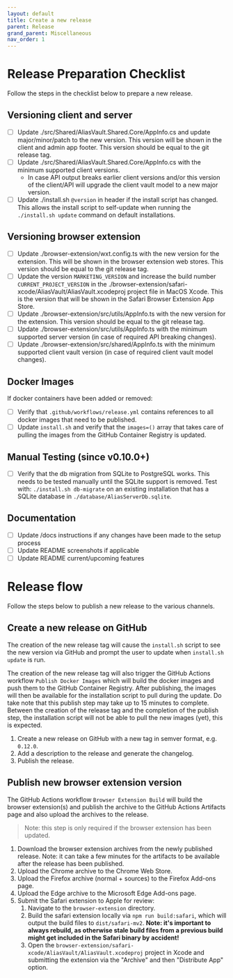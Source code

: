```yaml
---
layout: default
title: Create a new release
parent: Release
grand_parent: Miscellaneous
nav_order: 1
---
```


# Release Preparation Checklist
Follow the steps in the checklist below to prepare a new release.

## Versioning client and server
- [ ] Update ./src/Shared/AliasVault.Shared.Core/AppInfo.cs and update major/minor/patch to the new version. This version will be shown in the client and admin app footer. This version should be equal to the git release tag.
- [ ] Update ./src/Shared/AliasVault.Shared.Core/AppInfo.cs with the minimum supported client versions.
    - In case API output breaks earlier client versions and/or this version of the client/API will upgrade the client vault model to a new major version.
- [ ] Update ./install.sh `@version` in header if the install script has changed. This allows the install script to self-update when running the `./install.sh update` command on default installations.

## Versioning browser extension
- [ ] Update ./browser-extension/wxt.config.ts with the new version for the extension. This will be shown in the browser extension web stores. This version should be equal to the git release tag.
- [ ] Update the version `MARKETING_VERSION` and increase the build number `CURRENT_PROJECT_VERSION` in the ./browser-extension/safari-xcode/AliasVault/AliasVault.xcodeproj project file in MacOS Xcode. This is the version that will be shown in the Safari Browser Extension App Store.
- [ ] Update ./browser-extension/src/utils/AppInfo.ts with the new version for the extension. This version should be equal to the git release tag.
- [ ] Update ./browser-extension/src/utils/AppInfo.ts with the minimum supported server version (in case of required API breaking changes).
- [ ] Update ./browser-extension/src/shared/AppInfo.ts with the minimum supported client vault version (in case of required client vault model changes).

## Docker Images
If docker containers have been added or removed:
- [ ] Verify that `.github/workflows/release.yml` contains references to all docker images that need to be published.
- [ ] Update `install.sh` and verify that the `images=()` array that takes care of pulling the images from the GitHub Container Registry is updated.

## Manual Testing (since v0.10.0+)
- [ ] Verify that the db migration from SQLite to PostgreSQL works. This needs to be tested manually until the SQLite support is removed. Test with: `./install.sh db-migrate` on an existing installation that has a SQLite database in `./database/AliasServerDb.sqlite`.

## Documentation
- [ ] Update /docs instructions if any changes have been made to the setup process
- [ ] Update README screenshots if applicable
- [ ] Update README current/upcoming features

# Release flow
Follow the steps below to publish a new release to the various channels.

## Create a new release on GitHub
The creation of the new release tag will cause the `install.sh` script to see the new version via GitHub and prompt the user to update when `install.sh update` is run.

The creation of the new release tag will also trigger the GitHub Actions workflow `Publish Docker Images` which will build the docker images and push them to the GitHub Container Registry. After publishing, the images will then be available for the installation script to pull during the update. Do take note that this publish step may take up to 15 minutes to complete. Between the creation of the release tag and the completion of the publish step, the installation script will not be able to pull the new images (yet), this is expected.

1. Create a new release on GitHub with a new tag in semver format, e.g. `0.12.0`.
2. Add a description to the release and generate the changelog.
3. Publish the release.

## Publish new browser extension version
The GitHub Actions workflow `Browser Extension Build` will build the browser extension(s) and publish the archive to the GitHub Actions Artifacts page and also upload the archives to the release.

> Note: this step is only required if the browser extension has been updated.

1. Download the browser extension archives from the newly published release. Note: it can take a few minutes for the artifacts to be available after the release has been published.
2. Upload the Chrome archive to the Chrome Web Store.
3. Upload the Firefox archive (normal + sources) to the Firefox Add-ons page.
4. Upload the Edge archive to the Microsoft Edge Add-ons page.
5. Submit the Safari extension to Apple for review:
    1. Navigate to the `browser-extension` directory.
    2. Build the safari extension locally via `npm run build:safari`, which will output the build files to `dist/safari-mv2`. **Note: it's important to always rebuild, as otherwise stale build files from a previous build might get included in the Safari binary by accident!**
    3. Open the `browser-extension/safari-xcode/AliasVault/AliasVault.xcodeproj` project in Xcode and submitting the extension via the "Archive" and then "Distribute App" option.